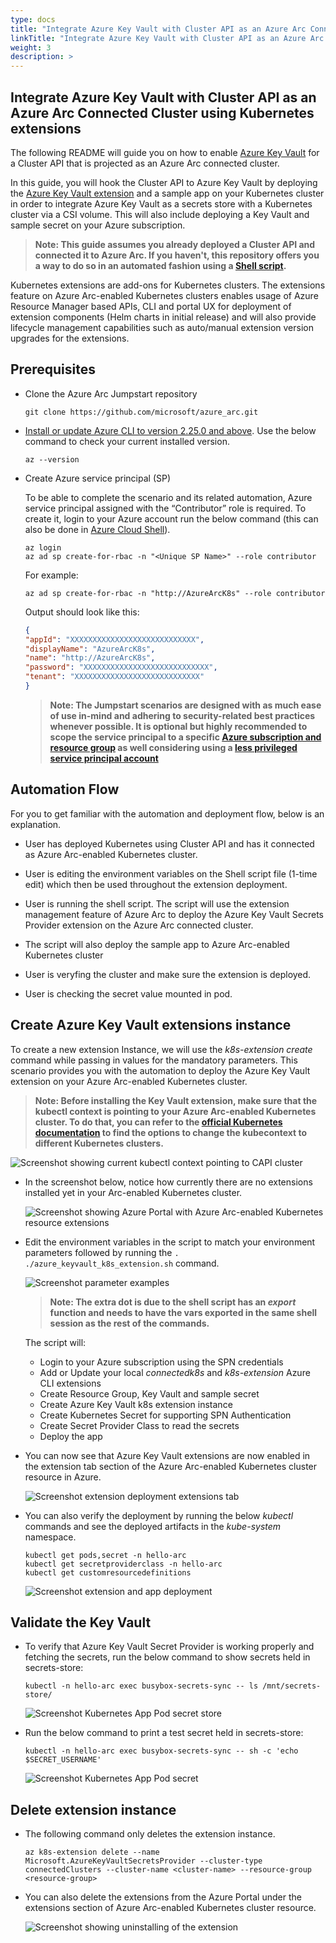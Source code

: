 ```yaml
---
type: docs
title: "Integrate Azure Key Vault with Cluster API as an Azure Arc Connected Cluster using Kubernetes extensions"
linkTitle: "Integrate Azure Key Vault with Cluster API as an Azure Arc Connected Cluster using Kubernetes extensions"
weight: 3
description: >
---
```


## Integrate Azure Key Vault with Cluster API as an Azure Arc Connected Cluster using Kubernetes extensions

The following README will guide you on how to enable [Azure Key Vault](https://docs.microsoft.com/en-us/azure/key-vault/general/overview) for a Cluster API that is projected as an Azure Arc connected cluster.

In this guide, you will hook the Cluster API to Azure Key Vault by deploying the [Azure Key Vault extension](https://docs.microsoft.com/en-us/azure/aks/csi-secrets-store-driver) and a sample app on your Kubernetes cluster in order to integrate Azure Key Vault as a secrets store with a Kubernetes cluster via a CSI volume. This will also include deploying a Key Vault and sample secret on your Azure subscription.

> **Note: This guide assumes you already deployed a Cluster API and connected it to Azure Arc. If you haven't, this repository offers you a way to do so in an automated fashion using a [Shell script](https://azurearcjumpstart.io/azure_arc_jumpstart/azure_arc_k8s/cluster_api/capi_azure/).**

Kubernetes extensions are add-ons for Kubernetes clusters. The extensions feature on Azure Arc-enabled Kubernetes clusters enables usage of Azure Resource Manager based APIs, CLI and portal UX for deployment of extension components (Helm charts in initial release) and will also provide lifecycle management capabilities such as auto/manual extension version upgrades for the extensions.

## Prerequisites

* Clone the Azure Arc Jumpstart repository

    ```shell
    git clone https://github.com/microsoft/azure_arc.git
    ```

* [Install or update Azure CLI to version 2.25.0 and above](https://docs.microsoft.com/en-us/cli/azure/install-azure-cli?view=azure-cli-latest). Use the below command to check your current installed version.

  ```shell
  az --version
  ```

* Create Azure service principal (SP)

    To be able to complete the scenario and its related automation, Azure service principal assigned with the “Contributor” role is required. To create it, login to your Azure account run the below command (this can also be done in [Azure Cloud Shell](https://shell.azure.com/)).

    ```shell
    az login
    az ad sp create-for-rbac -n "<Unique SP Name>" --role contributor
    ```

    For example:

    ```shell
    az ad sp create-for-rbac -n "http://AzureArcK8s" --role contributor
    ```

    Output should look like this:

    ```json
    {
    "appId": "XXXXXXXXXXXXXXXXXXXXXXXXXXXX",
    "displayName": "AzureArcK8s",
    "name": "http://AzureArcK8s",
    "password": "XXXXXXXXXXXXXXXXXXXXXXXXXXXX",
    "tenant": "XXXXXXXXXXXXXXXXXXXXXXXXXXXX"
    }
    ```

    > **Note: The Jumpstart scenarios are designed with as much ease of use in-mind and adhering to security-related best practices whenever possible. It is optional but highly recommended to scope the service principal to a specific [Azure subscription and resource group](https://docs.microsoft.com/en-us/cli/azure/ad/sp?view=azure-cli-latest) as well considering using a [less privileged service principal account](https://docs.microsoft.com/en-us/azure/role-based-access-control/best-practices)**

## Automation Flow

For you to get familiar with the automation and deployment flow, below is an explanation.

* User has deployed Kubernetes using Cluster API and has it connected as Azure Arc-enabled Kubernetes cluster.

* User is editing the environment variables on the Shell script file (1-time edit) which then be used throughout the extension deployment.

* User is running the shell script. The script will use the extension management feature of Azure Arc to deploy the Azure Key Vault Secrets Provider extension on the Azure Arc connected cluster.

* The script will also deploy the sample app to Azure Arc-enabled Kubernetes cluster

* User is veryfing the cluster and make sure the extension is deployed.

* User is checking the secret value mounted in pod.

## Create Azure Key Vault extensions instance

To create a new extension Instance, we will use the _k8s-extension create_ command while passing in values for the mandatory parameters. This scenario provides you with the automation to deploy the Azure Key Vault extension on your Azure Arc-enabled Kubernetes cluster.

> **Note: Before installing the Key Vault extension, make sure that the kubectl context is pointing to your Azure Arc-enabled Kubernetes cluster. To do that, you can refer to the [official Kubernetes documentation](https://kubernetes.io/docs/tasks/access-application-cluster/configure-access-multiple-clusters/) to find the options to change the kubecontext to different Kubernetes clusters.**

![Screenshot showing current kubectl context pointing to CAPI cluster](./01.png)

* In the screenshot below, notice how currently there are no extensions installed yet in your Arc-enabled Kubernetes cluster.

    ![Screenshot showing Azure Portal with Azure Arc-enabled Kubernetes resource extensions](./02.png)

* Edit the environment variables in the script to match your environment parameters followed by running the ```. ./azure_keyvault_k8s_extension.sh``` command.

    ![Screenshot parameter examples](./03.png)

    > **Note: The extra dot is due to the shell script has an *export* function and needs to have the vars exported in the same shell session as the rest of the commands.**

   The script will:

  * Login to your Azure subscription using the SPN credentials
  * Add or Update your local _connectedk8s_ and _k8s-extension_ Azure CLI extensions
  * Create Resource Group, Key Vault and sample secret
  * Create Azure Key Vault k8s extension instance
  * Create Kubernetes Secret for supporting SPN Authentication
  * Create Secret Provider Class to read the secrets
  * Deploy the app

* You can now see that Azure Key Vault extensions are now enabled in the extension tab section of the Azure Arc-enabled Kubernetes cluster resource in Azure.

    ![Screenshot extension deployment extensions tab](./04.png)

* You can also verify the deployment by running the below _kubectl_ commands and see the deployed artifacts in the _kube-system_ namespace.

    ```shell
    kubectl get pods,secret -n hello-arc
    kubectl get secretproviderclass -n hello-arc
    kubectl get customresourcedefinitions
    ```

    ![Screenshot extension and app deployment](./05.png)

## Validate the Key Vault

* To verify that Azure Key Vault Secret Provider is working properly and fetching the secrets, run the below command to show secrets held in secrets-store:

    ```shell
    kubectl -n hello-arc exec busybox-secrets-sync -- ls /mnt/secrets-store/
    ```

    ![Screenshot Kubernetes App Pod secret store](./06.png)

* Run the below command to print a test secret held in secrets-store:

    ```shell
    kubectl -n hello-arc exec busybox-secrets-sync -- sh -c 'echo $SECRET_USERNAME'
    ```

    ![Screenshot Kubernetes App Pod secret](./07.png)

## Delete extension instance

* The following command only deletes the extension instance.

    ```shell
    az k8s-extension delete --name Microsoft.AzureKeyVaultSecretsProvider --cluster-type connectedClusters --cluster-name <cluster-name> --resource-group <resource-group>
    ```

* You can also delete the extensions from the Azure Portal under the extensions section of Azure Arc-enabled Kubernetes cluster resource.

    ![Screenshot showing uninstalling of the extension](./08.png)